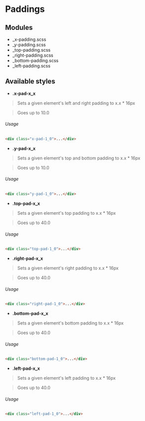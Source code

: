 # Paddings

## Modules

* _x-padding.scss
* _y-padding.scss
* _top-padding.scss
* _right-padding.scss
* _bottom-padding.scss
* _left-padding.scss

## Available styles


* **.x-pad-x_x**

> Sets a given element's left and right padding to x.x * 16px

> Goes up to 10.0

###### Usage
``` html
<div class="x-pad-1_0">...</div>
```


* **.y-pad-x_x**

> Sets a given element's top and bottom padding to x.x * 16px

> Goes up to 10.0

###### Usage
``` html
<div class="y-pad-1_0">...</div>
```


* **.top-pad-x_x**

> Sets a given element's top padding to x.x * 16px

> Goes up to 40.0

###### Usage
``` html
<div class="top-pad-1_0">...</div>
```


* **.right-pad-x_x**

> Sets a given element's right padding to x.x * 16px

> Goes up to 40.0

###### Usage
``` html
<div class="right-pad-1_0">...</div>
```


* **.bottom-pad-x_x**

> Sets a given element's bottom padding to x.x * 16px

> Goes up to 40.0

###### Usage
``` html
<div class="bottom-pad-1_0">...</div>
```


* **.left-pad-x_x**

> Sets a given element's left padding to x.x * 16px

> Goes up to 40.0

###### Usage
``` html
<div class="left-pad-1_0">...</div>
```